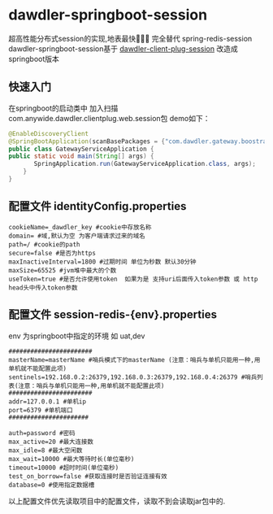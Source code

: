 # dawdler-springboot-session

超高性能分布式session的实现,地表最快🚀🚀🚀 完全替代 spring-redis-session
dawdler-springboot-session基于 [dawdler-client-plug-session](https://github.com/srchen1987/dawdler-series/tree/master/dawdler/dawdler-client-plug-session) 改造成 springboot版本

## 快速入门

在springboot的启动类中 加入扫描com.anywide.dawdler.clientplug.web.session包 demo如下：

  ```java
  @EnableDiscoveryClient
  @SpringBootApplication(scanBasePackages = {"com.dawdler.gateway.boostrap","com.anywide.dawdler.clientplug.web.session"})
  public class GatewayServiceApplication {
  public static void main(String[] args) {
         SpringApplication.run(GatewayServiceApplication.class, args);
      }
  }
  ```

## 配置文件 identityConfig.properties

```properties
cookieName=_dawdler_key #cookie中存放名称
domain= #域,默认为空 为客户端请求过来的域名
path=/ #cookie的path
secure=false #是否为https
maxInactiveInterval=1800 #过期时间 单位为秒数 默认30分钟
maxSize=65525 #jvm堆中最大的个数
useToken=true #是否允许使用token  如果为是 支持uri后面传入token参数 或 http head头中传入token参数
```

## 配置文件 session-redis-{env}.properties

env 为springboot中指定的环境 如 uat,dev

```properties
#######################
masterName=masterName #哨兵模式下的masterName (注意：哨兵与单机只能用一种,用单机就不能配置此项)
sentinels=192.168.0.2:26379,192.168.0.3:26379,192.168.0.4:26379 #哨兵列表(注意：哨兵与单机只能用一种,用单机就不能配置此项)
#######################
addr=127.0.0.1 #单机ip
port=6379 #单机端口
######################

auth=password #密码
max_active=20 #最大连接数
max_idle=8 #最大空闲数
max_wait=10000 #最大等待时长(单位毫秒)
timeout=10000 #超时时间(单位毫秒)
test_on_borrow=false #获取连接时是否验证连接有效
database=0 #使用指定数据槽
```
以上配置文件优先读取项目中的配置文件，读取不到会读取jar包中的.
